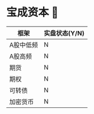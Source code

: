 # 宝成资本 🧙

| 框架      | 实盘状态(Y/N) |
| --------- | ------------- |
| A股中低频 | N             |
| A股高频   | N             |
| 期货      | N             |
| 期权      | N             |
| 可转债    | N             |
| 加密货币  | N             |



